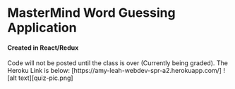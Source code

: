 <h1>MasterMind Word Guessing Application</h1>
<h4>Created in React/Redux</h4>
Code will not be posted until the class is over (Currently being graded).
The Heroku Link is below: 
[https://amy-leah-webdev-spr-a2.herokuapp.com/]
![alt text][quiz-pic.png]
